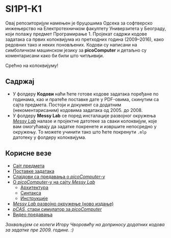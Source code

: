 SI1P1-K1
========

Овај репозиторијум намењен је бруцошима Одсека за софтверско инжењерство на
Електротехничком факултету Универзитета у Београду, који полажу предмет
Програмирање 1. Пројекат садржи кодове задатака са првих колоквијума из
претходних година (2009–2016), како редовних тако и неких поновљених. Кодови су
написани на симболичком машинском језику за **picoComputer** и детаљно су
коментарисани како би били што читљивији.

Срећно на колоквијуму!

Садржај
-------

* У фолдеру **Кодови** наћи ћете готове кодове задатака поређане по годинама,
  као и пратеће поставке дате у PDF-овима, скинутим са сајта предмета. Постоји
  и документ са додатним (некоментарисаним) кодовима задатака од 2005. до 2008.
* У фолдеру **Messy Lab** се поред инсталације развојног окружења
  [_Messy Lab_](http://www.messylab.com) налазе и пројектне датотеке за сваки
  колоквијум, које вам омогућавају да задатке покренете и извршите непосредно
  у окружењу. То можете учинити тако што ћете покренути `.mlp` датотеку у
  фолдеру колоквијума.

Корисне везе
------------

* [Сајт предмета](http://rti.etf.bg.ac.rs/rti/ir1p1/index_si.html)
* [Поставке задатака](http://rti.etf.bg.ac.rs/rti/ir1p1/rokovi.html)
* [Слајдови са предавања о _picoComputer_-у](http://rti.etf.bg.ac.rs/rti/ir1p1/materijali/predavanja/P1_pico_computer.pdf)
* [О _picoComputer_-у на сајту _Messy Lab_](http://messylab.com/pico)
  * [Архитектура](http://messylab.com/pico#architecture)
  * [Синтакса](http://messylab.com/pico#syntax)
  * [Инструкције](http://messylab.com/pico#instruction-set)
* [_Messy Lab_ развојно окружење (ново издање)](https://github.com/drstorm/messylab/releases/download/version-1.01/MessyLab-1.01.exe)
* [_pCAS_, стари симулатор за _picoComputer_](http://rti.etf.bg.ac.rs/rti/ir1p1/materijali/pCAS_1.1.zip)
* [Видео предавања](https://www.youtube.com/playlist?list=PL548cmeMK0KyJkcULNWttLIrUmcsiOn1_)

_Захваљујем се колеги Игору Чворовићу на доприносу додатних кодова за задатке
пре 2009. године. :)_
